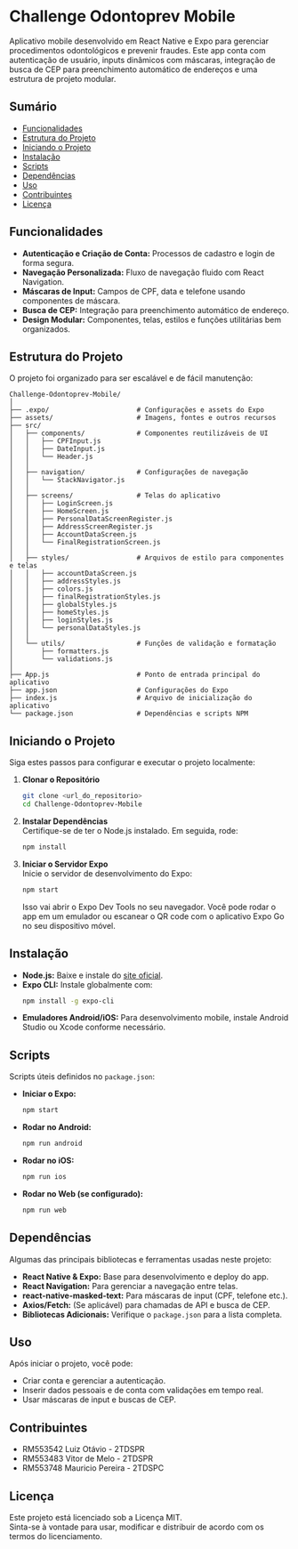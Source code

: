 # Challenge Odontoprev Mobile

Aplicativo mobile desenvolvido em React Native e Expo para gerenciar procedimentos odontológicos e prevenir fraudes. Este app conta com autenticação de usuário, inputs dinâmicos com máscaras, integração de busca de CEP para preenchimento automático de endereços e uma estrutura de projeto modular.

## Sumário
- [Funcionalidades](#funcionalidades)
- [Estrutura do Projeto](#estrutura-do-projeto)
- [Iniciando o Projeto](#iniciando-o-projeto)
- [Instalação](#instalação)
- [Scripts](#scripts)
- [Dependências](#dependências)
- [Uso](#uso)
- [Contribuintes](#contribuintes)
- [Licença](#licença)

## Funcionalidades
- **Autenticação e Criação de Conta:** Processos de cadastro e login de forma segura.  
- **Navegação Personalizada:** Fluxo de navegação fluido com React Navigation.  
- **Máscaras de Input:** Campos de CPF, data e telefone usando componentes de máscara.  
- **Busca de CEP:** Integração para preenchimento automático de endereço.  
- **Design Modular:** Componentes, telas, estilos e funções utilitárias bem organizados.

## Estrutura do Projeto
O projeto foi organizado para ser escalável e de fácil manutenção:

```
Challenge-Odontoprev-Mobile/
│
├── .expo/                      # Configurações e assets do Expo
├── assets/                     # Imagens, fontes e outros recursos
├── src/
│   ├── components/             # Componentes reutilizáveis de UI
│   │   ├── CPFInput.js
│   │   ├── DateInput.js
│   │   └── Header.js
│   │
│   ├── navigation/             # Configurações de navegação
│   │   └── StackNavigator.js
│   │
│   ├── screens/                # Telas do aplicativo
│   │   ├── LoginScreen.js
│   │   ├── HomeScreen.js
│   │   ├── PersonalDataScreenRegister.js
│   │   ├── AddressScreenRegister.js
│   │   ├── AccountDataScreen.js
│   │   └── FinalRegistrationScreen.js
│   │
│   ├── styles/                 # Arquivos de estilo para componentes e telas
│   │   ├── accountDataScreen.js
│   │   ├── addressStyles.js
│   │   ├── colors.js
│   │   ├── finalRegistrationStyles.js
│   │   ├── globalStyles.js
│   │   ├── homeStyles.js
│   │   ├── loginStyles.js
│   │   └── personalDataStyles.js
│   │
│   └── utils/                  # Funções de validação e formatação
│       ├── formatters.js
│       └── validations.js
│
├── App.js                      # Ponto de entrada principal do aplicativo
├── app.json                    # Configurações do Expo
├── index.js                    # Arquivo de inicialização do aplicativo
└── package.json                # Dependências e scripts NPM
```

## Iniciando o Projeto

Siga estes passos para configurar e executar o projeto localmente:

1. **Clonar o Repositório**  
   ```sh
   git clone <url_do_repositorio>
   cd Challenge-Odontoprev-Mobile
   ```

2. **Instalar Dependências**  
   Certifique-se de ter o Node.js instalado. Em seguida, rode:
   ```sh
   npm install
   ```

3. **Iniciar o Servidor Expo**  
   Inicie o servidor de desenvolvimento do Expo:
   ```sh
   npm start
   ```
   Isso vai abrir o Expo Dev Tools no seu navegador. Você pode rodar o app em um emulador ou escanear o QR code com o aplicativo Expo Go no seu dispositivo móvel.

## Instalação

- **Node.js:** Baixe e instale do [site oficial](https://nodejs.org/).  
- **Expo CLI:** Instale globalmente com:
  ```sh
  npm install -g expo-cli
  ```
- **Emuladores Android/iOS:** Para desenvolvimento mobile, instale Android Studio ou Xcode conforme necessário.

## Scripts

Scripts úteis definidos no `package.json`:

- **Iniciar o Expo:**  
  ```sh
  npm start
  ```
- **Rodar no Android:**  
  ```sh
  npm run android
  ```
- **Rodar no iOS:**  
  ```sh
  npm run ios
  ```
- **Rodar no Web (se configurado):**  
  ```sh
  npm run web
  ```

## Dependências

Algumas das principais bibliotecas e ferramentas usadas neste projeto:

- **React Native & Expo:** Base para desenvolvimento e deploy do app.
- **React Navigation:** Para gerenciar a navegação entre telas.
- **react-native-masked-text:** Para máscaras de input (CPF, telefone etc.).
- **Axios/Fetch:** (Se aplicável) para chamadas de API e busca de CEP.
- **Bibliotecas Adicionais:** Verifique o `package.json` para a lista completa.

## Uso

Após iniciar o projeto, você pode:
- Criar conta e gerenciar a autenticação.
- Inserir dados pessoais e de conta com validações em tempo real.
- Usar máscaras de input e buscas de CEP.

## Contribuintes

- RM553542 Luiz Otávio - 2TDSPR  
- RM553483 Vitor de Melo - 2TDSPR  
- RM553748 Mauricio Pereira - 2TDSPC  

## Licença

Este projeto está licenciado sob a Licença MIT.  
Sinta-se à vontade para usar, modificar e distribuir de acordo com os termos do licenciamento.